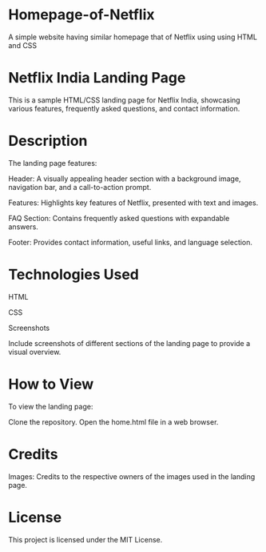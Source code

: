 # Homepage-of-Netflix
A simple website having similar homepage that of Netflix using using HTML and CSS

# Netflix India Landing Page
This is a sample HTML/CSS landing page for Netflix India, showcasing various features, frequently asked questions, and contact information.

# Description
The landing page features:

Header: A visually appealing header section with a background image, navigation bar, and a call-to-action prompt.

Features: Highlights key features of Netflix, presented with text and images.

FAQ Section: Contains frequently asked questions with expandable answers.

Footer: Provides contact information, useful links, and language selection.

# Technologies Used

HTML

CSS

Screenshots

Include screenshots of different sections of the landing page to provide a visual overview.

# How to View
To view the landing page:

Clone the repository.
Open the home.html file in a web browser.

# Credits

Images: Credits to the respective owners of the images used in the landing page.

# License
This project is licensed under the MIT License.
